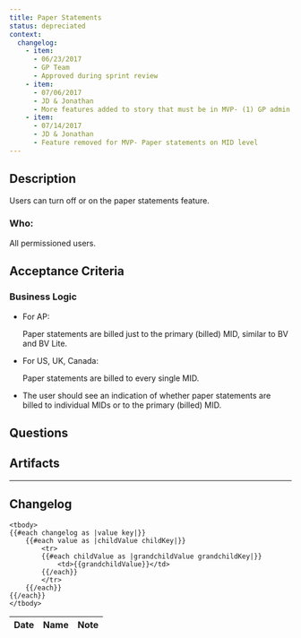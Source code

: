 ```yaml
---
title: Paper Statements
status: depreciated
context:
  changelog:
    - item:
      - 06/23/2017
      - GP Team
      - Approved during sprint review
    - item:
      - 07/06/2017
      - JD & Jonathan
      - More features added to story that must be in MVP- (1) GP admin needs ability to upgrade/downgrade on behalf of merchant owner; (2) GP admin needs ability to override pricing; (3) Paper statements selection on the MID level; (4) Need to denote the primary MID
    - item:
      - 07/14/2017
      - JD & Jonathan
      - Feature removed for MVP- Paper statements on MID level
---
```



## Description
Users can turn off or on the paper statements feature.

### Who:

All permissioned users.

## Acceptance Criteria


### Business Logic
- For AP:

  Paper statements are billed just to the primary (billed) MID, similar to BV and BV Lite.

- For US, UK, Canada:

  Paper statements are billed to every single MID.

- The user should see an indication of whether paper statements are billed to individual MIDs or to the primary (billed) MID.

## Questions


## Artifacts


---

## Changelog <a name="changelog"></a>

<table>
	<thead>
		<th>Date</th>
		<th>Name</th>
		<th>Note</th>
	</thead>

	<tbody>
	{{#each changelog as |value key|}}
		{{#each value as |childValue childKey|}}
			<tr>
			{{#each childValue as |grandchildValue grandchildKey|}}
				<td>{{grandchildValue}}</td>
			{{/each}}		
			</tr>
		{{/each}}
	{{/each}}
	</tbody>
</table>
